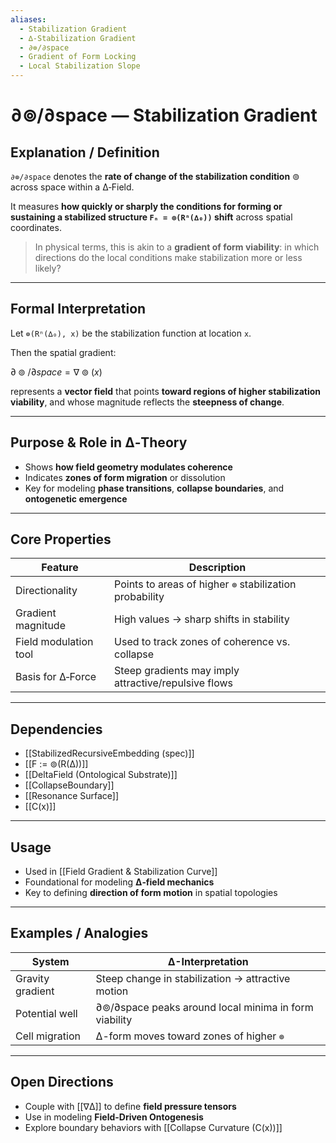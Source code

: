 ```yaml
---
aliases:
  - Stabilization Gradient
  - ∆‑Stabilization Gradient
  - ∂⊚/∂space
  - Gradient of Form Locking
  - Local Stabilization Slope
---
```


# ∂⊚/∂space — Stabilization Gradient

## Explanation / Definition

`∂⊚/∂space` denotes the **rate of change of the stabilization condition** ⊚ across space within a ∆‑Field.

It measures **how quickly or sharply the conditions for forming or sustaining a stabilized structure `Fₙ = ⊚(Rⁿ(∆₀))` shift** across spatial coordinates.

> In physical terms, this is akin to a **gradient of form viability**: in which directions do the local conditions make stabilization more or less likely?

---

## Formal Interpretation

Let `⊚(Rⁿ(∆₀), x)` be the stabilization function at location `x`.

Then the spatial gradient:


$∂⊚/∂space = ∇⊚(x)$


represents a **vector field** that points **toward regions of higher stabilization viability**, and whose magnitude reflects the **steepness of change**.

---

## Purpose & Role in ∆‑Theory

- Shows **how field geometry modulates coherence**
- Indicates **zones of form migration** or dissolution
- Key for modeling **phase transitions**, **collapse boundaries**, and **ontogenetic emergence**

---

## Core Properties

| Feature                 | Description                                             |
|------------------------|---------------------------------------------------------|
| Directionality         | Points to areas of higher `⊚` stabilization probability |
| Gradient magnitude     | High values → sharp shifts in stability                 |
| Field modulation tool  | Used to track zones of coherence vs. collapse           |
| Basis for ∆‑Force      | Steep gradients may imply attractive/repulsive flows    |

---

## Dependencies

- [[StabilizedRecursiveEmbedding (spec)]]
- [[F := ⊚(R(∆))]]
- [[DeltaField (Ontological Substrate)]]
- [[CollapseBoundary]]
- [[Resonance Surface]]
- [[C(x)]]

---

## Usage

- Used in [[Field Gradient & Stabilization Curve]]
- Foundational for modeling **∆‑field mechanics**
- Key to defining **direction of form motion** in spatial topologies

---

## Examples / Analogies

| System                  | ∆-Interpretation                                     |
|-------------------------|------------------------------------------------------|
| Gravity gradient        | Steep change in stabilization → attractive motion    |
| Potential well          | ∂⊚/∂space peaks around local minima in form viability|
| Cell migration          | ∆-form moves toward zones of higher `⊚`              |

---

## Open Directions

- Couple with [[∇∆]] to define **field pressure tensors**
- Use in modeling **Field-Driven Ontogenesis**
- Explore boundary behaviors with [[Collapse Curvature (C(x))]]
